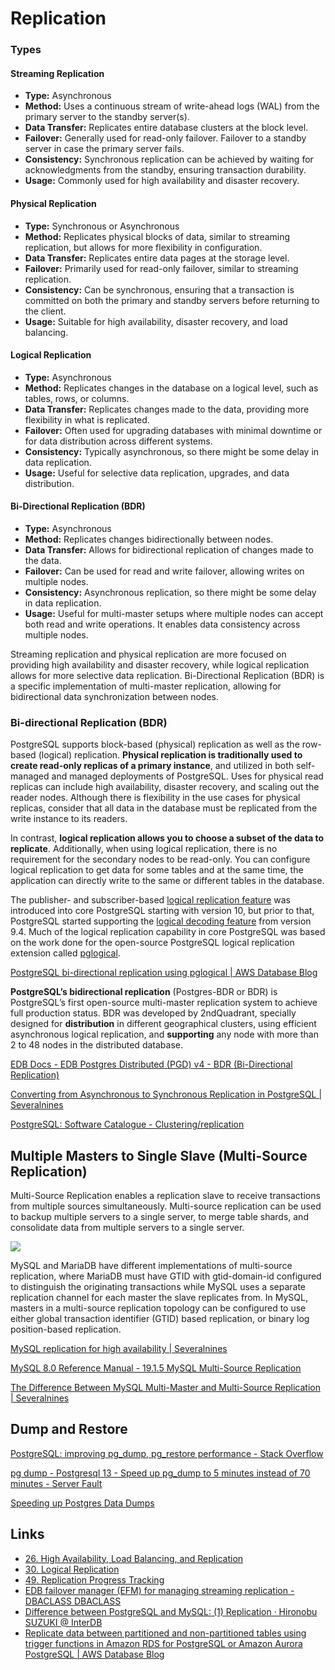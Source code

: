 # Replication

### Types

#### Streaming Replication

- **Type:** Asynchronous
- **Method:** Uses a continuous stream of write-ahead logs (WAL) from the primary server to the standby server(s).
- **Data Transfer:** Replicates entire database clusters at the block level.
- **Failover:** Generally used for read-only failover. Failover to a standby server in case the primary server fails.
- **Consistency:** Synchronous replication can be achieved by waiting for acknowledgments from the standby, ensuring transaction durability.
- **Usage:** Commonly used for high availability and disaster recovery.

#### Physical Replication

- **Type:** Synchronous or Asynchronous
- **Method:** Replicates physical blocks of data, similar to streaming replication, but allows for more flexibility in configuration.
- **Data Transfer:** Replicates entire data pages at the storage level.
- **Failover:** Primarily used for read-only failover, similar to streaming replication.
- **Consistency:** Can be synchronous, ensuring that a transaction is committed on both the primary and standby servers before returning to the client.
- **Usage:** Suitable for high availability, disaster recovery, and load balancing.

#### Logical Replication

- **Type:** Asynchronous
- **Method:** Replicates changes in the database on a logical level, such as tables, rows, or columns.
- **Data Transfer:** Replicates changes made to the data, providing more flexibility in what is replicated.
- **Failover:** Often used for upgrading databases with minimal downtime or for data distribution across different systems.
- **Consistency:** Typically asynchronous, so there might be some delay in data replication.
- **Usage:** Useful for selective data replication, upgrades, and data distribution.

#### Bi-Directional Replication (BDR)

- **Type:** Asynchronous
- **Method:** Replicates changes bidirectionally between nodes.
- **Data Transfer:** Allows for bidirectional replication of changes made to the data.
- **Failover:** Can be used for read and write failover, allowing writes on multiple nodes.
- **Consistency:** Asynchronous replication, so there might be some delay in data replication.
- **Usage:** Useful for multi-master setups where multiple nodes can accept both read and write operations. It enables data consistency across multiple nodes.

Streaming replication and physical replication are more focused on providing high availability and disaster recovery, while logical replication allows for more selective data replication. Bi-Directional Replication (BDR) is a specific implementation of multi-master replication, allowing for bidirectional data synchronization between nodes.

### Bi-directional Replication (BDR)

PostgreSQL supports block-based (physical) replication as well as the row-based (logical) replication. **Physical replication is traditionally used to create read-only replicas of a primary instance**, and utilized in both self-managed and managed deployments of PostgreSQL. Uses for physical read replicas can include high availability, disaster recovery, and scaling out the reader nodes. Although there is flexibility in the use cases for physical replicas, consider that all data in the database must be replicated from the write instance to its readers.

In contrast, **logical replication allows you to choose a subset of the data to replicate**. Additionally, when using logical replication, there is no requirement for the secondary nodes to be read-only. You can configure logical replication to get data for some tables and at the same time, the application can directly write to the same or different tables in the database.

The publisher- and subscriber-based [logical replication feature](https://www.postgresql.org/docs/current/logical-replication.html) was introduced into core PostgreSQL starting with version 10, but prior to that, PostgreSQL started supporting the [logical decoding feature](https://www.postgresql.org/docs/current/logicaldecoding-explanation.html) from version 9.4. Much of the logical replication capability in core PostgreSQL was based on the work done for the open-source PostgreSQL logical replication extension called [pglogical](https://github.com/2ndQuadrant/pglogical).

[PostgreSQL bi-directional replication using pglogical | AWS Database Blog](https://aws.amazon.com/blogs/database/postgresql-bi-directional-replication-using-pglogical/)

**PostgreSQL’s bidirectional replication** (Postgres-BDR or BDR) is PostgreSQL’s first open-source multi-master replication system to achieve full production status. BDR was developed by 2ndQuadrant, specially designed for **distribution** in different geographical clusters, using efficient asynchronous logical replication, and **supporting** any node with more than 2 to 48 nodes in the distributed database.

[EDB Docs - EDB Postgres Distributed (PGD) v4 - BDR (Bi-Directional Replication)](https://www.enterprisedb.com/docs/pgd/4/bdr/)

[Converting from Asynchronous to Synchronous Replication in PostgreSQL | Severalnines](https://severalnines.com/database-blog/converting-asynchronous-synchronous-replication-postgresql)

[PostgreSQL: Software Catalogue - Clustering/replication](https://www.postgresql.org/download/products/3-clusteringreplication/)

## Multiple Masters to Single Slave (Multi-Source Replication)

Multi-Source Replication enables a replication slave to receive transactions from multiple sources simultaneously. Multi-source replication can be used to backup multiple servers to a single server, to merge table shards, and consolidate data from multiple servers to a single server.

![](https://severalnines.com/wp-content/uploads/2022/05/07-mysql-rep-wp.jpeg)

MySQL and MariaDB have different implementations of multi-source replication, where MariaDB must have GTID with gtid-domain-id configured to distinguish the originating transactions while MySQL uses a separate replication channel for each master the slave replicates from. In MySQL, masters in a multi-source replication topology can be configured to use either global transaction identifier (GTID) based replication, or binary log position-based replication.

[MySQL replication for high availability | Severalnines](https://severalnines.com/resources/whitepapers/mysql-replication-high-availability/)

[MySQL 8.0 Reference Manual - 19.1.5 MySQL Multi-Source Replication](https://dev.mysql.com/doc/refman/8.0/en/replication-multi-source.html)

[The Difference Between MySQL Multi-Master and Multi-Source Replication | Severalnines](https://severalnines.com/blog/difference-between-mysql-multi-master-and-multi-source-replication/)

## Dump and Restore

[PostgreSQL: improving pg\_dump, pg\_restore performance - Stack Overflow](https://stackoverflow.com/questions/2094963/postgresql-improving-pg-dump-pg-restore-performance)

[pg dump - Postgresql 13 - Speed up pg\_dump to 5 minutes instead of 70 minutes - Server Fault](https://serverfault.com/questions/1081642/postgresql-13-speed-up-pg-dump-to-5-minutes-instead-of-70-minutes)

[Speeding up Postgres Data Dumps](https://www.iseatz.com/blog/speeding-up-postgres-data-dumps)

## Links

- [26. High Availability, Load Balancing, and Replication](https://www.postgresql.org/docs/12/high-availability.html)
- [30. Logical Replication](https://www.postgresql.org/docs/12/logical-replication.html)
- [49. Replication Progress Tracking](https://www.postgresql.org/docs/12/replication-origins.html)
- [EDB failover manager (EFM) for managing streaming replication - DBACLASS DBACLASS](https://dbaclass.com/article/edb-failover-managerefm-for-managing-streaming-replication/)
- [Difference between PostgreSQL and MySQL: (1) Replication · Hironobu SUZUKI @ InterDB](https://www.interdb.jp/blog/pgsql/pg_vs_my_01/)
- [Replicate data between partitioned and non-partitioned tables using trigger functions in Amazon RDS for PostgreSQL or Amazon Aurora PostgreSQL | AWS Database Blog](https://aws.amazon.com/blogs/database/replicate-data-between-partitioned-and-non-partitioned-tables-using-trigger-functions-in-amazon-rds-for-postgresql-or-amazon-aurora-postgresql/)
